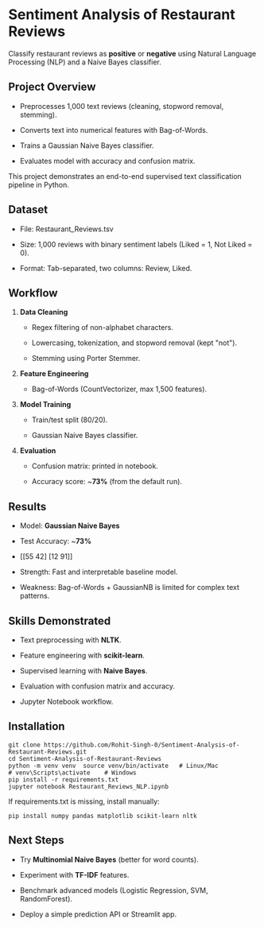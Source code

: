 Sentiment Analysis of Restaurant Reviews
========================================

Classify restaurant reviews as **positive** or **negative** using Natural Language Processing (NLP) and a Naive Bayes classifier.

Project Overview
----------------

*   Preprocesses 1,000 text reviews (cleaning, stopword removal, stemming).
    
*   Converts text into numerical features with Bag-of-Words.
    
*   Trains a Gaussian Naive Bayes classifier.
    
*   Evaluates model with accuracy and confusion matrix.
    

This project demonstrates an end-to-end supervised text classification pipeline in Python.

Dataset
-------

*   File: Restaurant\_Reviews.tsv
    
*   Size: 1,000 reviews with binary sentiment labels (Liked = 1, Not Liked = 0).
    
*   Format: Tab-separated, two columns: Review, Liked.
    

Workflow
--------

1.  **Data Cleaning**
    
    *   Regex filtering of non-alphabet characters.
        
    *   Lowercasing, tokenization, and stopword removal (kept "not").
        
    *   Stemming using Porter Stemmer.
        
2.  **Feature Engineering**
    
    *   Bag-of-Words (CountVectorizer, max 1,500 features).
        
3.  **Model Training**
    
    *   Train/test split (80/20).
        
    *   Gaussian Naive Bayes classifier.
        
4.  **Evaluation**
    
    *   Confusion matrix: printed in notebook.
        
    *   Accuracy score: ~**73%** (from the default run).
        

Results
-------

*   Model: **Gaussian Naive Bayes**
    
*   Test Accuracy: ~**73%**
    
*   \[\[55 42\] \[12 91\]\]
    
*   Strength: Fast and interpretable baseline model.
    
*   Weakness: Bag-of-Words + GaussianNB is limited for complex text patterns.
    

Skills Demonstrated
-------------------

*   Text preprocessing with **NLTK**.
    
*   Feature engineering with **scikit-learn**.
    
*   Supervised learning with **Naive Bayes**.
    
*   Evaluation with confusion matrix and accuracy.
    
*   Jupyter Notebook workflow.
    

Installation
------------
```
git clone https://github.com/Rohit-Singh-0/Sentiment-Analysis-of-Restaurant-Reviews.git 
cd Sentiment-Analysis-of-Restaurant-Reviews 
python -m venv venv  source venv/bin/activate   # Linux/Mac  
# venv\Scripts\activate    # Windows  
pip install -r requirements.txt  
jupyter notebook Restaurant_Reviews_NLP.ipynb
```

If requirements.txt is missing, install manually:
``` 
pip install numpy pandas matplotlib scikit-learn nltk   
```

Next Steps
----------

*   Try **Multinomial Naive Bayes** (better for word counts).
    
*   Experiment with **TF-IDF** features.
    
*   Benchmark advanced models (Logistic Regression, SVM, RandomForest).
    
*   Deploy a simple prediction API or Streamlit app.
